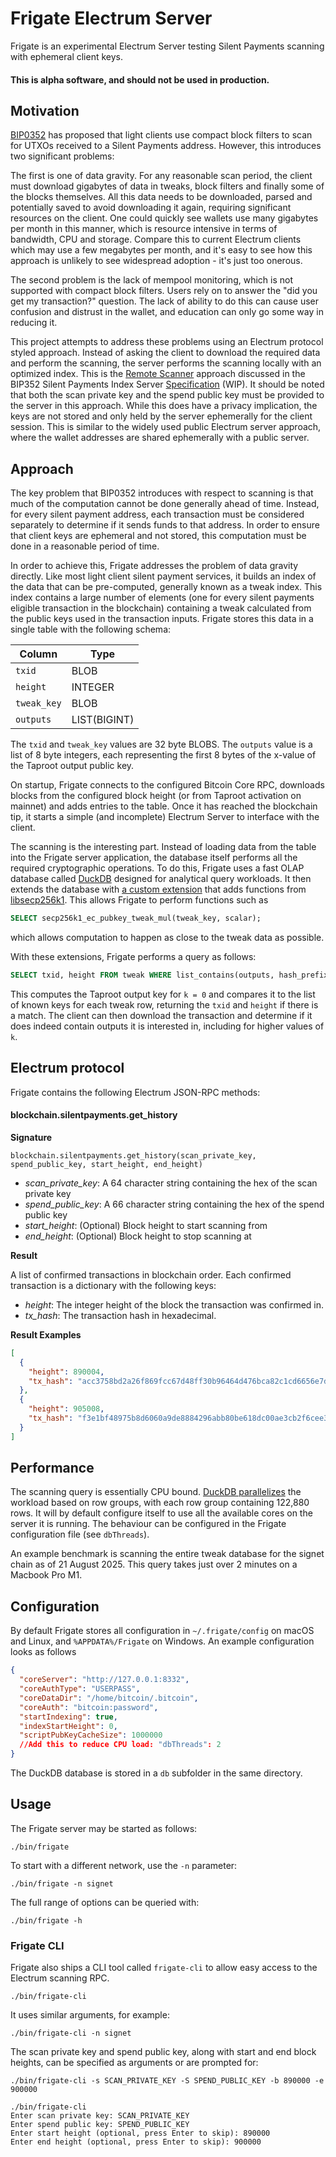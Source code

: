 # Frigate Electrum Server
 
Frigate is an experimental Electrum Server testing Silent Payments scanning with ephemeral client keys.

#### This is alpha software, and should not be used in production.

## Motivation

[BIP0352](https://github.com/bitcoin/bips/blob/master/bip-0352.mediawiki) has proposed that light clients use compact block filters to scan for UTXOs received to a Silent Payments address.
However, this introduces two significant problems:

The first is one of data gravity.
For any reasonable scan period, the client must download gigabytes of data in tweaks, block filters and finally some of the blocks themselves.
All this data needs to be downloaded, parsed and potentially saved to avoid downloading it again, requiring significant resources on the client. 
One could quickly see wallets use many gigabytes per month in this manner, which is resource intensive in terms of bandwidth, CPU and storage. 
Compare this to current Electrum clients which may use a few megabytes per month, and it's easy to see how this approach is unlikely to see widespread adoption - it's just too onerous. 

The second problem is the lack of mempool monitoring, which is not supported with compact block filters. 
Users rely on to answer the "did you get my transaction?" question.
The lack of ability to do this can cause user confusion and distrust in the wallet, and education can only go some way in reducing it.

This project attempts to address these problems using an Electrum protocol styled approach.
Instead of asking the client to download the required data and perform the scanning, the server performs the scanning locally with an optimized index.
This is the [Remote Scanner](https://github.com/silent-payments/BIP0352-index-server-specification/blob/main/README.md#remote-scanner-ephemeral) approach discussed in the BIP352 Silent Payments Index Server [Specification](https://github.com/silent-payments/BIP0352-index-server-specification/blob/main/README.md) (WIP).
It should be noted that both the scan private key and the spend public key must be provided to the server in this approach.
While this does have a privacy implication, the keys are not stored and only held by the server ephemerally for the client session.
This is similar to the widely used public Electrum server approach, where the wallet addresses are shared ephemerally with a public server. 

## Approach

The key problem that BIP0352 introduces with respect to scanning is that much of the computation cannot be done generally ahead of time.
Instead, for every silent payment address, each transaction must be considered separately to determine if it sends funds to that address.
In order to ensure that client keys are ephemeral and not stored, this computation must be done in a reasonable period of time.

In order to achieve this, Frigate addresses the problem of data gravity directly.
Like most light client silent payment services, it builds an index of the data that can be pre-computed, generally known as a tweak index.
This index contains a large number of elements (one for every silent payments eligible transaction in the blockchain) containing a tweak calculated from the public keys used in the transaction inputs.
Frigate stores this data in a single table with the following schema:

| Column       | Type         |
|--------------|--------------|
| `txid`       | BLOB         |
| `height`     | INTEGER      |
| `tweak_key`  | BLOB         |
| `outputs`    | LIST(BIGINT) |

The `txid` and `tweak_key` values are 32 byte BLOBS. 
The `outputs` value is a list of 8 byte integers, each representing the first 8 bytes of the x-value of the Taproot output public key.

On startup, Frigate connects to the configured Bitcoin Core RPC, downloads blocks from the configured block height (or from Taproot activation on mainnet) and adds entries to the table.
Once it has reached the blockchain tip, it starts a simple (and incomplete) Electrum Server to interface with the client.

The scanning is the interesting part.
Instead of loading data from the table into the Frigate server application, the database itself performs all the required cryptographic operations. 
To do this, Frigate uses a fast OLAP database called [DuckDB](https://duckdb.org/why_duckdb.html#fast) designed for analytical query workloads.
It then extends the database with [a custom extension](https://github.com/sparrowwallet/duckdb-secp256k1-extension) that adds functions from [libsecp256k1](https://github.com/bitcoin-core/secp256k1).
This allows Frigate to perform functions such as
```sql
SELECT secp256k1_ec_pubkey_tweak_mul(tweak_key, scalar);
```
which allows computation to happen as close to the tweak data as possible.

With these extensions, Frigate performs a query as follows:
```sql
SELECT txid, height FROM tweak WHERE list_contains(outputs, hash_prefix_to_int(secp256k1_ec_pubkey_combine([SPEND_PUBLIC_KEY, secp256k1_ec_pubkey_create(secp256k1_tagged_sha256('BIP0352/SharedSecret', secp256k1_ec_pubkey_tweak_mul(tweak_key, SCAN_PRIVATE_KEY) || int_to_big_endian(0)))]), 1));
```
This computes the Taproot output key for `k = 0` and compares it to the list of known keys for each tweak row, returning the `txid` and `height` if there is a match.
The client can then download the transaction and determine if it does indeed contain outputs it is interested in, including for higher values of `k`.

## Electrum protocol

Frigate contains the following Electrum JSON-RPC methods:

#### blockchain.silentpayments.get_history

**Signature**
```
blockchain.silentpayments.get_history(scan_private_key, spend_public_key, start_height, end_height)
```

- _scan_private_key_: A 64 character string containing the hex of the scan private key
- _spend_public_key_: A 66 character string containing the hex of the spend public key
- _start_height_: (Optional) Block height to start scanning from
- _end_height_: (Optional) Block height to stop scanning at

**Result**

A list of confirmed transactions in blockchain order. Each confirmed transaction is a dictionary with the following keys:
- _height_: The integer height of the block the transaction was confirmed in.
- _tx_hash_: The transaction hash in hexadecimal.

**Result Examples**

```json
[
  {
    "height": 890004,
    "tx_hash": "acc3758bd2a26f869fcc67d48ff30b96464d476bca82c1cd6656e7d506816412"
  },
  {
    "height": 905008,
    "tx_hash": "f3e1bf48975b8d6060a9de8884296abb80be618dc00ae3cb2f6cee3085e09403"
  }
]
```

## Performance

The scanning query is essentially CPU bound.
[DuckDB parallelizes](https://duckdb.org/docs/stable/guides/performance/how_to_tune_workloads#parallelism-multi-core-processing) the workload based on row groups, with each row group containing 122,880 rows.
It will by default configure itself to use all the available cores on the server it is running.
The behaviour can be configured in the Frigate configuration file (see `dbThreads`).

An example benchmark is scanning the entire tweak database for the signet chain as of 21 August 2025.
This query takes just over 2 minutes on a Macbook Pro M1. 

## Configuration

By default Frigate stores all configuration in `~/.frigate/config` on macOS and Linux, and `%APPDATA%/Frigate` on Windows.
An example configuration looks as follows
```json
{
  "coreServer": "http://127.0.0.1:8332",
  "coreAuthType": "USERPASS",
  "coreDataDir": "/home/bitcoin/.bitcoin",
  "coreAuth": "bitcoin:password",
  "startIndexing": true,
  "indexStartHeight": 0,
  "scriptPubKeyCacheSize": 1000000
  //Add this to reduce CPU load: "dbThreads": 2
}
```
The DuckDB database is stored in a `db` subfolder in the same directory.

## Usage

The Frigate server may be started as follows:
```shell
./bin/frigate
```

To start with a different network, use the `-n` parameter:
```shell
./bin/frigate -n signet
```

The full range of options can be queried with:
```shell
./bin/frigate -h
```

### Frigate CLI

Frigate also ships a CLI tool called `frigate-cli` to allow easy access to the Electrum scanning RPC.
```shell
./bin/frigate-cli
```

It uses similar arguments, for example:
```shell
./bin/frigate-cli -n signet
```

The scan private key and spend public key, along with start and end block heights, can be specified as arguments or are prompted for:
```shell
./bin/frigate-cli -s SCAN_PRIVATE_KEY -S SPEND_PUBLIC_KEY -b 890000 -e 900000
```

```shell
./bin/frigate-cli
Enter scan private key: SCAN_PRIVATE_KEY
Enter spend public key: SPEND_PUBLIC_KEY
Enter start height (optional, press Enter to skip): 890000
Enter end height (optional, press Enter to skip): 900000
```